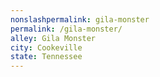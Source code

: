 ```yaml
---
﻿nonslashpermalink: gila-monster
permalink: /gila-monster/
alley: Gila Monster
city: Cookeville
state: Tennessee
---
```

